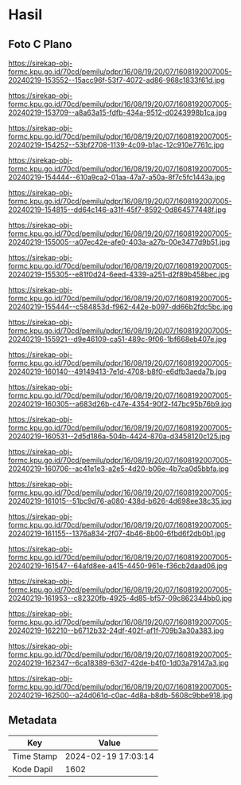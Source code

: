 # Hasil

## Foto C Plano

https://sirekap-obj-formc.kpu.go.id/70cd/pemilu/pdpr/16/08/19/20/07/1608192007005-20240219-153552--15acc96f-53f7-4072-ad86-968c1833f61d.jpg

https://sirekap-obj-formc.kpu.go.id/70cd/pemilu/pdpr/16/08/19/20/07/1608192007005-20240219-153709--a8a63a15-fdfb-434a-9512-d0243998b1ca.jpg

https://sirekap-obj-formc.kpu.go.id/70cd/pemilu/pdpr/16/08/19/20/07/1608192007005-20240219-154252--53bf2708-1139-4c09-b1ac-12c910e7761c.jpg

https://sirekap-obj-formc.kpu.go.id/70cd/pemilu/pdpr/16/08/19/20/07/1608192007005-20240219-154444--610a9ca2-01aa-47a7-a50a-8f7c5fc1443a.jpg

https://sirekap-obj-formc.kpu.go.id/70cd/pemilu/pdpr/16/08/19/20/07/1608192007005-20240219-154815--dd64c146-a31f-45f7-8592-0d864577448f.jpg

https://sirekap-obj-formc.kpu.go.id/70cd/pemilu/pdpr/16/08/19/20/07/1608192007005-20240219-155005--a07ec42e-afe0-403a-a27b-00e3477d9b51.jpg

https://sirekap-obj-formc.kpu.go.id/70cd/pemilu/pdpr/16/08/19/20/07/1608192007005-20240219-155305--e81f0d24-6eed-4339-a251-d2f89b458bec.jpg

https://sirekap-obj-formc.kpu.go.id/70cd/pemilu/pdpr/16/08/19/20/07/1608192007005-20240219-155444--c584853d-f962-442e-b097-dd66b2fdc5bc.jpg

https://sirekap-obj-formc.kpu.go.id/70cd/pemilu/pdpr/16/08/19/20/07/1608192007005-20240219-155921--d9e46109-ca51-489c-9f06-1bf668eb407e.jpg

https://sirekap-obj-formc.kpu.go.id/70cd/pemilu/pdpr/16/08/19/20/07/1608192007005-20240219-160140--49149413-7e1d-4708-b8f0-e6dfb3aeda7b.jpg

https://sirekap-obj-formc.kpu.go.id/70cd/pemilu/pdpr/16/08/19/20/07/1608192007005-20240219-160305--a683d26b-c47e-4354-90f2-f47bc95b76b9.jpg

https://sirekap-obj-formc.kpu.go.id/70cd/pemilu/pdpr/16/08/19/20/07/1608192007005-20240219-160531--2d5d186a-504b-4424-870a-d3458120c125.jpg

https://sirekap-obj-formc.kpu.go.id/70cd/pemilu/pdpr/16/08/19/20/07/1608192007005-20240219-160706--ac41e1e3-a2e5-4d20-b06e-4b7ca0d5bbfa.jpg

https://sirekap-obj-formc.kpu.go.id/70cd/pemilu/pdpr/16/08/19/20/07/1608192007005-20240219-161015--51bc9d76-a080-438d-b626-4d698ee38c35.jpg

https://sirekap-obj-formc.kpu.go.id/70cd/pemilu/pdpr/16/08/19/20/07/1608192007005-20240219-161155--1376a834-2f07-4b46-8b00-6fbd6f2db0b1.jpg

https://sirekap-obj-formc.kpu.go.id/70cd/pemilu/pdpr/16/08/19/20/07/1608192007005-20240219-161547--64afd8ee-a415-4450-961e-f36cb2daad06.jpg

https://sirekap-obj-formc.kpu.go.id/70cd/pemilu/pdpr/16/08/19/20/07/1608192007005-20240219-161953--c82320fb-4925-4d85-bf57-09c862344bb0.jpg

https://sirekap-obj-formc.kpu.go.id/70cd/pemilu/pdpr/16/08/19/20/07/1608192007005-20240219-162210--b6712b32-24df-402f-af1f-709b3a30a383.jpg

https://sirekap-obj-formc.kpu.go.id/70cd/pemilu/pdpr/16/08/19/20/07/1608192007005-20240219-162347--6ca18389-63d7-42de-b4f0-1d03a79147a3.jpg

https://sirekap-obj-formc.kpu.go.id/70cd/pemilu/pdpr/16/08/19/20/07/1608192007005-20240219-162500--a24d061d-c0ac-4d8a-b8db-5608c9bbe918.jpg


## Metadata

| Key        | Value               |
| ---------- | ------------------- |
| Time Stamp | 2024-02-19 17:03:14 |
| Kode Dapil | 1602                |



